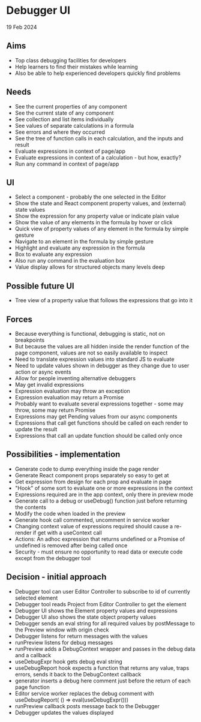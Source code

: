Debugger UI
===========

19 Feb 2024

Aims
----

- Top class debugging facilities for developers
- Help learners to find their mistakes while learning
- Also be able to help experienced developers quickly find problems

Needs
-----

- See the current properties of any component
- See the current state of any component
- See collection and list items individually
- See values of separate calculations in a formula
- See errors and where they occurred
- See the tree of function calls in each calculation, and the inputs and result
- Evaluate expressions in context of page/app
- Evaluate expressions in context of a calculation - but how, exactly?
- Run any command in context of page/app

UI
--

- Select a component - probably the one selected in the Editor
- Show the state and React component property values, and (external) state values
- Show the expression for any property value or indicate plain value
- Show the value of any elements in the formula by hover or click
- Quick view of property values of any element in the formula by simple gesture
- Navigate to an element in the formula by simple gesture
- Highlight and evaluate any expression in the formula
- Box to evaluate any expression
- Also run any command in the evaluation box
- Value display allows for structured objects many levels deep

Possible future UI
------------------

- Tree view of a property value that follows the expressions that go into it

Forces
------

- Because everything is functional, debugging is static, not on breakpoints
- But because the values are all hidden inside the render function of the page component, values are not so easily available to inspect
- Need to translate expression values into standard JS to evaluate
- Need to update values shown in debugger as they change due to user action or async events
- Allow for people inventing alternative debuggers
- May get invalid expressions
- Expression evaluation may throw an exception
- Expression evaluation may return a Promise
- Probably want to evaluate several expressions together - some may throw, some may return Promise
- Expressions may get Pending values from our async components
- Expressions that call get functions should be called on each render to update the result
- Expressions that call an update function should be called only once

Possibilities - implementation
------------------------------

- Generate code to dump everything inside the page render
- Generate React component props separately so easy to get at
- Get expression from design for each prop and evaluate in page
- "Hook" of some sort to evaluate one or more expressions in the context
- Expressions required are in the app context, only there in preview mode
- Generate call to a debug or useDebug() function just before returning the contents
- Modify the code when loaded in the preview
- Generate hook call commented, uncomment in service worker
- Changing context value of expressions required should cause a re-render if get with a useContext call
- Actions: An adhoc expression that returns undefined or a Promise of undefined is removed after being called once
- Security - must ensure no opportunity to read data or execute code except from the debugger tool

Decision - initial approach
---------------------------

- Debugger tool can user Editor Controller to subscribe to id of currently selected element
- Debugger tool reads Project from Editor Controller to get the element
- Debugger UI shows the Element property values and expressions
- Debugger UI also shows the state object property values
- Debugger sends an eval string for all required values by postMessage to the Preview window with origin check
- Debugger listens for return messages with the values
- runPreview listens for debug messages
- runPreview adds a DebugContext wrapper and passes in the debug data and a callback
- useDebugExpr hook gets debug eval string
- useDebugReport hook expects a function that returns any value, traps errors, sends it back to the DebugContext callback
- generator inserts a debug here comment just before the return of each page function
- Editor service worker replaces the debug comment with useDebugReport( () => eval(useDebugExpr()))
- runPreview callback posts message back to the Debugger
- Debugger updates the values displayed



